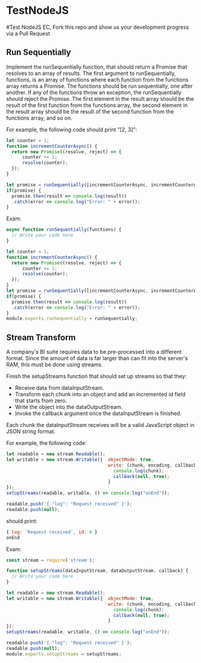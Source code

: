 # TestNodeJS

#Test NodeJS EC, Fork this repo and show us your development progress via a Pull Request

## Run Sequentially

Implement the runSequentially function, that should return a Promise that resolves to an array of results. The first argument to runSequentially, functions, is an array of functions where each function from the functions array returns a Promise. The functions should be run sequentially, one after another. If any of the functions throw an exception, the runSequentially should reject the Promise. The first element in the result array should be the result of the first function from the functions array, the second element in the result array should be the result of the second function from the functions array, and so on.

For example, the following code should print "[2, 3]":
```javascript
let counter = 1;
function incrementCounterAsync() {
  return new Promise((resolve, reject) => {
      counter += 1;
      resolve(counter);
  });
}

let promise = runSequentially([incrementCounterAsync, incrementCounterAsync]);
if(promise) {
  promise.then(result => console.log(result))
  .catch(error => console.log("Error: " + error));
}
```
Exam:
```javascript
async function runSequentially(functions) {
  // Write your code here
}

let counter = 1;
function incrementCounterAsync() {
  return new Promise((resolve, reject) => {
      counter += 1;
      resolve(counter);
  });
}
let promise = runSequentially([incrementCounterAsync, incrementCounterAsync]);
if(promise) {
  promise.then(result => console.log(result))
  .catch(error => console.log("Error: " + error));
}
module.exports.runSequentially = runSequentially;
```

## Stream Transform

A company's BI suite requires data to be pre-processed into a different format. Since the amount of data is far larger than can fit into the server's RAM, this must be done using streams.

Finish the setupStreams function that should set up streams so that they:

* Receive data from dataInputStream.
* Transform each chunk into an object and add an incremented id field that starts from zero.
* Write the object into the dataOutputStream.
* Invoke the callback argument once the dataInputStream is finished.

Each chunk the dataInputStream receives will be a valid JavaScript object in JSON string format.

For example, the following code:
```javascript
let readable = new stream.Readable();
let writable = new stream.Writable({  objectMode: true, 
                                      write: (chunk, encoding, callback) => {
                                        console.log(chunk);
                                        callback(null, true);
                                      }
});
setupStreams(readable, writable, () => console.log("onEnd"));

readable.push('{ "log": "Request received" }');
readable.push(null);
```
should print:
```javascript
{ log: 'Request received', id: 0 }
onEnd
```

Exam:
```javascript
const stream = require('stream');

function setupStreams(dataInputStream, dataOutputStream, callback) {
  // Write your code here
}

let readable = new stream.Readable();
let writable = new stream.Writable({  objectMode: true, 
                                      write: (chunk, encoding, callback) => {
                                        console.log(chunk);
                                        callback(null, true);
                                      }
});
setupStreams(readable, writable, () => console.log("onEnd"));

readable.push('{ "log": "Request received" }');
readable.push(null);
module.exports.setupStreams = setupStreams;
```
